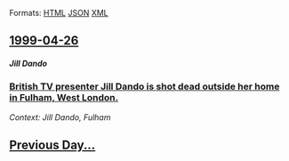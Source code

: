
Formats: [HTML](1999/04/26/index.html)  [JSON](1999/04/26/index.json)  [XML](1999/04/26/index.xml)  

## [1999-04-26](/news/1999/04/26/index.md)

##### Jill Dando
### [ British TV presenter Jill Dando is shot dead outside her home in Fulham, West London.](/news/1999/04/26/british-tv-presenter-jill-dando-is-shot-dead-outside-her-home-in-fulham-west-london.md)
_Context: Jill Dando, Fulham_

## [Previous Day...](/news/1999/04/25/index.md)

